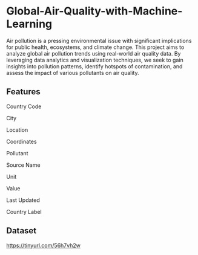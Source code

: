 # Global-Air-Quality-with-Machine-Learning

Air pollution is a pressing environmental issue with significant implications for public health, ecosystems, and climate change. This project aims to analyze global air pollution trends using real-world air quality data. By leveraging data analytics and visualization techniques, we seek to gain insights into pollution patterns, identify hotspots of contamination, and assess the impact of various pollutants on air quality.


## Features

Country Code 

City

Location

Coordinates 

Pollutant 

Source Name 

Unit

Value

Last Updated

Country Label

## Dataset

https://tinyurl.com/56h7vh2w
